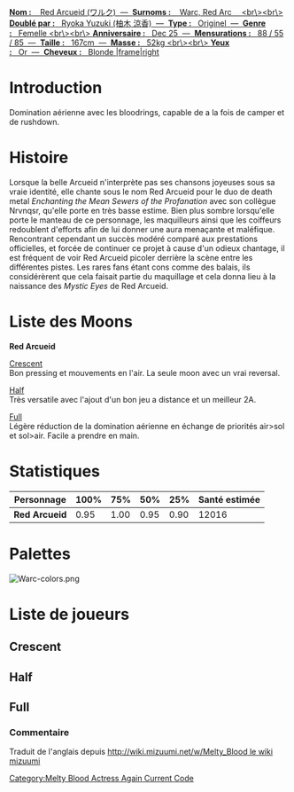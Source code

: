 [ **Nom :**    Red Arcueid (ワルク)  —  **Surnoms :**    Warc, Red Arc　
\<br\\\>\<br\\\> **Doublé par :**   Ryoka Yuzuki (柚木 涼香)  —  **Type
:**   Originel  —  **Genre :**   Femelle \<br\\\>\<br\\\> **Anniversaire
:**   Dec 25  —  **Mensurations :**   88 / 55 / 85  —  **Taille
:**   167cm  —  **Masse :**   52kg \<br\\\>\<br\\\> **Yeux
:**   Or  —  **Cheveux :**   Blonde
\|frame\|right](image:warc0.png "wikilink")

# Introduction

Domination aérienne avec les bloodrings, capable de a la fois de camper
et de rushdown.

# Histoire

Lorsque la belle Arcueid n'interprète pas ses chansons joyeuses sous sa
vraie identité, elle chante sous le nom Red Arcueid pour le duo de death
metal *Enchanting the Mean Sewers of the Profanation* avec son collègue
Nrvnqsr, qu'elle porte en très basse estime. Bien plus sombre
lorsqu'elle porte le manteau de ce personnage, les maquilleurs ainsi que
les coiffeurs redoublent d'efforts afin de lui donner une aura menaçante
et maléfique. Rencontrant cependant un succès modéré comparé aux
prestations officielles, et forcée de continuer ce projet à cause d'un
odieux chantage, il est fréquent de voir Red Arcueid picoler derrière la
scène entre les différentes pistes. Les rares fans étant cons comme des
balais, ils considérèrent que cela faisait partie du maquillage et cela
donna lieu à la naissance des *Mystic Eyes* de Red Arcueid.

# Liste des Moons

**Red Arcueid**

[Crescent](Melty_Blood/Red_Arcueid/Crescent_Moon "wikilink")  
Bon pressing et mouvements en l'air. La seule moon avec un vrai
reversal.

[Half](Melty_Blood/Red_Arcueid/Half_Moon "wikilink")  
Très versatile avec l'ajout d'un bon jeu a distance et un meilleur 2A.

[Full](Melty_Blood/Red_Arcueid/Full_Moon "wikilink")  
Légère réduction de la domination aérienne en échange de priorités
air\>sol et sol\>air. Facile a prendre en main.

# Statistiques

| Personnage      | 100% | 75%  | 50%  | 25%  | Santé estimée |
|-----------------|------|------|------|------|---------------|
| **Red Arcueid** | 0.95 | 1.00 | 0.95 | 0.90 | 12016         |

# Palettes

![](Warc-colors.png "Warc-colors.png")

# Liste de joueurs

## Crescent

## Half

## Full

### Commentaire

Traduit de l'anglais depuis [http://wiki.mizuumi.net/w/Melty_Blood le
wiki
mizuumi](http://wiki.mizuumi.net/w/Melty_Blood_le_wiki_mizuumi "wikilink")

[Category:Melty Blood Actress Again Current
Code](Category:Melty_Blood_Actress_Again_Current_Code "wikilink")
